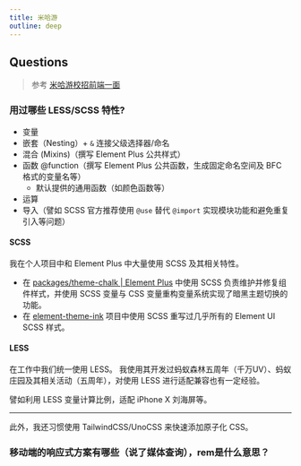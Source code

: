 ```yaml
---
title: 米哈游
outline: deep
---
```


## Questions

> 参考 [米哈游校招前端一面](https://www.nowcoder.com/discuss/353158458235101184?sourceSSR=users)

### 用过哪些 LESS/SCSS 特性?

- 变量
- 嵌套（Nesting）+ `&` 连接父级选择器/命名
- 混合 (Mixins)（撰写 Element Plus 公共样式）
- 函数 @function（撰写 Element Plus 公共函数，生成固定命名空间及 BFC 格式的变量名等）
  - 默认提供的通用函数（如颜色函数等）
- 运算
- 导入（譬如 SCSS 官方推荐使用 `@use` 替代 `@import` 实现模块功能和避免重复引入等问题）

#### SCSS

我在个人项目中和 Element Plus 中大量使用 SCSS 及其相关特性。

- 在 [packages/theme-chalk | Element Plus](https://github.com/element-plus/element-plus/tree/dev/packages/theme-chalk) 中使用 SCSS 负责维护并修复组件样式，并使用 SCSS 变量与 CSS 变量重构变量系统实现了暗黑主题切换的功能。
- 在 [element-theme-ink](https://github.com/YunYouJun/element-theme-ink) 项目中使用 SCSS 重写过几乎所有的 Element UI SCSS 样式。

#### LESS

在工作中我们统一使用 LESS。
我使用其开发过蚂蚁森林五周年（千万UV）、蚂蚁庄园及其相关活动（五周年），对使用 LESS 进行适配兼容也有一定经验。

譬如利用 LESS 变量计算比例，适配 iPhone X 刘海屏等。

---

此外，我还习惯使用 TailwindCSS/UnoCSS 来快速添加原子化 CSS。

### 移动端的响应式方案有哪些（说了媒体查询），rem是什么意思？
